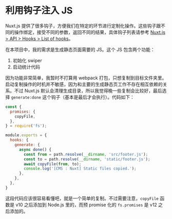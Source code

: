 利用钩子注入 JS
========

Nuxt.js 提供了很多钩子，方便我们在特定的环节进行定制化操作。这些钩子跟不同的操作绑定，接受不同的参数，返回不同的结果，具体钩子列表请参考 [Nuxt.js > API > Hooks > List of hooks](https://nuxtjs.org/api/configuration-hooks#list-of-hooks)。

在本项目中，我的需求是生成静态页面需要的 JS。这个 JS 包含两个功能：

1. 初始化 swiper
2. 启动统计代码

因为功能非常简单，我暂时不打算用 webpack 打包，只想复制到目标文件夹里。启动复制操作的时机并不敏感，因为和主要的生成静态页工作不存在相互依赖的关系。不过 Nuxt.js 默认会清理生成目录，所以我觉得晚一些复制会比较好，最后选择 `generate:done` 这个钩子（基本是最后才会执行）。代码如下：

```js
const {
  promises: {
    copyFile,
  },
} = require('fs');

module.exports = {
  hooks: {
    generate: {
      async done() {
        const from = path.resolve(__dirname, 'src/footer.js');
        const to = path.resolve(__dirname, 'static/footer.js');
        await copyFile(from, to);
        console.log('[CMS : Nuxt] Static files copied.');
      },
    },
  },
}
```

<adsense />

这段代码应该很容易看懂吧，就是一个简单的复制。不过需要注意，`copyFile` 函数是 v10 之后添加到 Node.js 里的，而预 promise 化的 `fs.promises` 是 v12 之后添加的。
